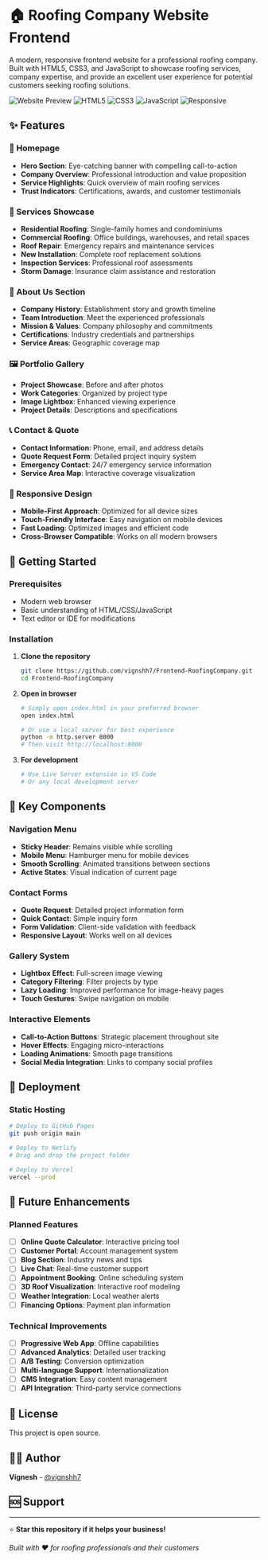 # 🏠 Roofing Company Website Frontend

A modern, responsive frontend website for a professional roofing company. Built with HTML5, CSS3, and JavaScript to showcase roofing services, company expertise, and provide an excellent user experience for potential customers seeking roofing solutions.

![Website Preview](https://img.shields.io/badge/Status-Active-green) ![HTML5](https://img.shields.io/badge/HTML5-E34F26?logo=html5&logoColor=white) ![CSS3](https://img.shields.io/badge/CSS3-1572B6?logo=css3&logoColor=white) ![JavaScript](https://img.shields.io/badge/JavaScript-F7DF1E?logo=javascript&logoColor=black) ![Responsive](https://img.shields.io/badge/Responsive-Yes-brightgreen)

## ✨ Features

### 🏡 Homepage
- **Hero Section**: Eye-catching banner with compelling call-to-action
- **Company Overview**: Professional introduction and value proposition
- **Service Highlights**: Quick overview of main roofing services
- **Trust Indicators**: Certifications, awards, and customer testimonials

### 🔧 Services Showcase
- **Residential Roofing**: Single-family homes and condominiums
- **Commercial Roofing**: Office buildings, warehouses, and retail spaces
- **Roof Repair**: Emergency repairs and maintenance services
- **New Installation**: Complete roof replacement solutions
- **Inspection Services**: Professional roof assessments
- **Storm Damage**: Insurance claim assistance and restoration

### 💼 About Us Section
- **Company History**: Establishment story and growth timeline
- **Team Introduction**: Meet the experienced professionals
- **Mission & Values**: Company philosophy and commitments
- **Certifications**: Industry credentials and partnerships
- **Service Areas**: Geographic coverage map

### 🖼️ Portfolio Gallery
- **Project Showcase**: Before and after photos
- **Work Categories**: Organized by project type
- **Image Lightbox**: Enhanced viewing experience
- **Project Details**: Descriptions and specifications

### 📞 Contact & Quote
- **Contact Information**: Phone, email, and address details
- **Quote Request Form**: Detailed project inquiry system
- **Emergency Contact**: 24/7 emergency service information
- **Service Area Map**: Interactive coverage visualization

### 📱 Responsive Design
- **Mobile-First Approach**: Optimized for all device sizes
- **Touch-Friendly Interface**: Easy navigation on mobile devices
- **Fast Loading**: Optimized images and efficient code
- **Cross-Browser Compatible**: Works on all modern browsers

## 🚀 Getting Started

### Prerequisites
- Modern web browser
- Basic understanding of HTML/CSS/JavaScript
- Text editor or IDE for modifications

### Installation

1. **Clone the repository**
   ```bash
   git clone https://github.com/vignshh7/Frontend-RoofingCompany.git
   cd Frontend-RoofingCompany
   ```

2. **Open in browser**
   ```bash
   # Simply open index.html in your preferred browser
   open index.html
   
   # Or use a local server for best experience
   python -m http.server 8000
   # Then visit http://localhost:8000
   ```

3. **For development**
   ```bash
   # Use Live Server extension in VS Code
   # Or any local development server
   ```


## 🔧 Key Components

### Navigation Menu
- **Sticky Header**: Remains visible while scrolling
- **Mobile Menu**: Hamburger menu for mobile devices
- **Smooth Scrolling**: Animated transitions between sections
- **Active States**: Visual indication of current page

### Contact Forms
- **Quote Request**: Detailed project information form
- **Quick Contact**: Simple inquiry form
- **Form Validation**: Client-side validation with feedback
- **Responsive Layout**: Works well on all devices

### Gallery System
- **Lightbox Effect**: Full-screen image viewing
- **Category Filtering**: Filter projects by type
- **Lazy Loading**: Improved performance for image-heavy pages
- **Touch Gestures**: Swipe navigation on mobile

### Interactive Elements
- **Call-to-Action Buttons**: Strategic placement throughout site
- **Hover Effects**: Engaging micro-interactions
- **Loading Animations**: Smooth page transitions
- **Social Media Integration**: Links to company social profiles



## 🚀 Deployment

### Static Hosting
```bash
# Deploy to GitHub Pages
git push origin main

# Deploy to Netlify
# Drag and drop the project folder

# Deploy to Vercel
vercel --prod
```


## 🔮 Future Enhancements

### Planned Features
- [ ] **Online Quote Calculator**: Interactive pricing tool
- [ ] **Customer Portal**: Account management system
- [ ] **Blog Section**: Industry news and tips
- [ ] **Live Chat**: Real-time customer support
- [ ] **Appointment Booking**: Online scheduling system
- [ ] **3D Roof Visualization**: Interactive roof modeling
- [ ] **Weather Integration**: Local weather alerts
- [ ] **Financing Options**: Payment plan information

### Technical Improvements
- [ ] **Progressive Web App**: Offline capabilities
- [ ] **Advanced Analytics**: Detailed user tracking
- [ ] **A/B Testing**: Conversion optimization
- [ ] **Multi-language Support**: Internationalization
- [ ] **CMS Integration**: Easy content management
- [ ] **API Integration**: Third-party service connections

## 📄 License

This project is open source.

## 👨‍💻 Author

**Vignesh** - [@vignshh7](https://github.com/vignshh7)

## 🆘 Support

---

⭐ **Star this repository if it helps your business!**

*Built with ❤️ for roofing professionals and their customers*



